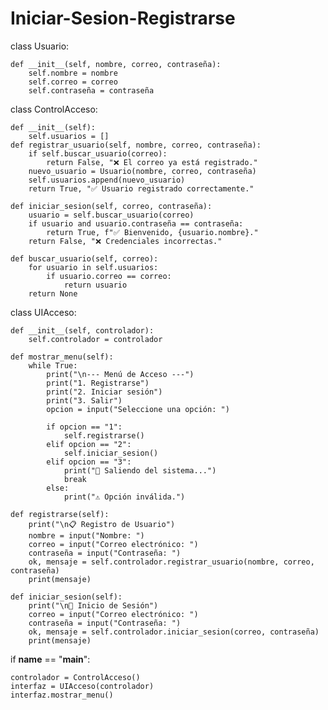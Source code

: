 # Iniciar-Sesion-Registrarse

class Usuario:

    def __init__(self, nombre, correo, contraseña):
        self.nombre = nombre
        self.correo = correo
        self.contraseña = contraseña

class ControlAcceso:

    def __init__(self):
        self.usuarios = []
    def registrar_usuario(self, nombre, correo, contraseña):
        if self.buscar_usuario(correo):
            return False, "❌ El correo ya está registrado."
        nuevo_usuario = Usuario(nombre, correo, contraseña)
        self.usuarios.append(nuevo_usuario)
        return True, "✅ Usuario registrado correctamente."

    def iniciar_sesion(self, correo, contraseña):
        usuario = self.buscar_usuario(correo)
        if usuario and usuario.contraseña == contraseña:
            return True, f"✅ Bienvenido, {usuario.nombre}."
        return False, "❌ Credenciales incorrectas."

    def buscar_usuario(self, correo):
        for usuario in self.usuarios:
            if usuario.correo == correo:
                return usuario
        return None


class UIAcceso:

    def __init__(self, controlador):
        self.controlador = controlador

    def mostrar_menu(self):
        while True:
            print("\n--- Menú de Acceso ---")
            print("1. Registrarse")
            print("2. Iniciar sesión")
            print("3. Salir")
            opcion = input("Seleccione una opción: ")

            if opcion == "1":
                self.registrarse()
            elif opcion == "2":
                self.iniciar_sesion()
            elif opcion == "3":
                print("👋 Saliendo del sistema...")
                break
            else:
                print("⚠️ Opción inválida.")

    def registrarse(self):
        print("\n📋 Registro de Usuario")
        nombre = input("Nombre: ")
        correo = input("Correo electrónico: ")
        contraseña = input("Contraseña: ")
        ok, mensaje = self.controlador.registrar_usuario(nombre, correo, contraseña)
        print(mensaje)

    def iniciar_sesion(self):
        print("\n🔐 Inicio de Sesión")
        correo = input("Correo electrónico: ")
        contraseña = input("Contraseña: ")
        ok, mensaje = self.controlador.iniciar_sesion(correo, contraseña)
        print(mensaje)


if __name__ == "__main__":

    controlador = ControlAcceso()
    interfaz = UIAcceso(controlador)
    interfaz.mostrar_menu()
